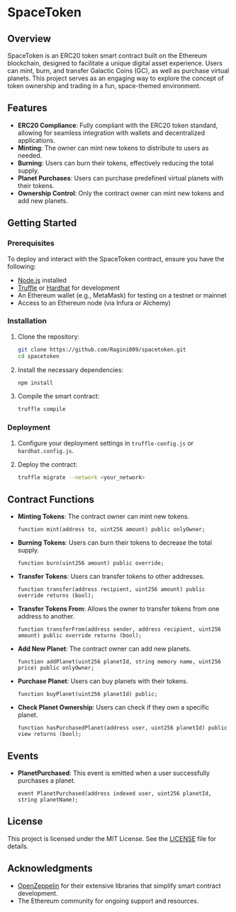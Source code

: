 # SpaceToken

## Overview

SpaceToken is an ERC20 token smart contract built on the Ethereum blockchain, designed to facilitate a unique digital asset experience. Users can mint, burn, and transfer Galactic Coins (GC), as well as purchase virtual planets. This project serves as an engaging way to explore the concept of token ownership and trading in a fun, space-themed environment.

## Features

- **ERC20 Compliance**: Fully compliant with the ERC20 token standard, allowing for seamless integration with wallets and decentralized applications.
- **Minting**: The owner can mint new tokens to distribute to users as needed.
- **Burning**: Users can burn their tokens, effectively reducing the total supply.
- **Planet Purchases**: Users can purchase predefined virtual planets with their tokens.
- **Ownership Control**: Only the contract owner can mint new tokens and add new planets.

## Getting Started

### Prerequisites

To deploy and interact with the SpaceToken contract, ensure you have the following:

- [Node.js](https://nodejs.org/en/download/) installed
- [Truffle](https://www.trufflesuite.com/truffle) or [Hardhat](https://hardhat.org/) for development
- An Ethereum wallet (e.g., MetaMask) for testing on a testnet or mainnet
- Access to an Ethereum node (via Infura or Alchemy)

### Installation

1. Clone the repository:

   ```bash
   git clone https://github.com/Ragini009/spacetoken.git
   cd spacetoken
   ```

2. Install the necessary dependencies:

   ```bash
   npm install
   ```

3. Compile the smart contract:

   ```bash
   truffle compile
   ```

### Deployment

1. Configure your deployment settings in `truffle-config.js` or `hardhat.config.js`.

2. Deploy the contract:

   ```bash
   truffle migrate --network <your_network>
   ```

## Contract Functions

- **Minting Tokens**: The contract owner can mint new tokens.
  ```solidity
  function mint(address to, uint256 amount) public onlyOwner;
  ```

- **Burning Tokens**: Users can burn their tokens to decrease the total supply.
  ```solidity
  function burn(uint256 amount) public override;
  ```

- **Transfer Tokens**: Users can transfer tokens to other addresses.
  ```solidity
  function transfer(address recipient, uint256 amount) public override returns (bool);
  ```

- **Transfer Tokens From**: Allows the owner to transfer tokens from one address to another.
  ```solidity
  function transferFrom(address sender, address recipient, uint256 amount) public override returns (bool);
  ```

- **Add New Planet**: The contract owner can add new planets.
  ```solidity
  function addPlanet(uint256 planetId, string memory name, uint256 price) public onlyOwner;
  ```

- **Purchase Planet**: Users can buy planets with their tokens.
  ```solidity
  function buyPlanet(uint256 planetId) public;
  ```

- **Check Planet Ownership**: Users can check if they own a specific planet.
  ```solidity
  function hasPurchasedPlanet(address user, uint256 planetId) public view returns (bool);
  ```

## Events

- **PlanetPurchased**: This event is emitted when a user successfully purchases a planet.
  ```solidity
  event PlanetPurchased(address indexed user, uint256 planetId, string planetName);
  ```

## License

This project is licensed under the MIT License. See the [LICENSE](LICENSE) file for details.

## Acknowledgments

- [OpenZeppelin](https://openzeppelin.com/) for their extensive libraries that simplify smart contract development.
- The Ethereum community for ongoing support and resources.

